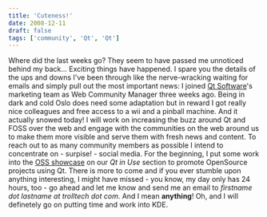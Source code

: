 ```yaml
---
title: 'Cuteness!'
date: 2008-12-11
draft: false
tags: ['community', 'Qt', 'Qt']
---
```


Where did the last weeks go? They seem to have passed me unnoticed behind my back... Exciting things have happened. I spare you the details of the ups and downs I've been through like the nerve-wracking waiting for emails and simply pull out the most important news: I joined [Qt Software](http://trolltech.com/)'s marketing team as Web Community Manager three weeks ago. Being in dark and cold Oslo does need some adaptation but in reward I got really nice colleagues and free access to a wii and a pinball machine. And it actually snowed today! I will work on increasing the buzz around Qt and FOSS over the web and engage with the communities on the web around us to make them more visible and serve them with fresh news and content. To reach out to as many community members as possible I intend to concentrate on - surpise! - social media. For the beginning, I put some work into the [OSS showcase](http://trolltech.com/qt-in-use#oss) on our _Qt in Use_ section to promote OpenSource projects using Qt. There is more to come and if you ever stumble upon anything interesting, I might have missed - you know, my day only has 24 hours, too - go ahead and let me know and send me an email to _firstname dot lastname at trolltech dot com_. And I mean **anything**! Oh, and I will definetely go on putting time and work into KDE.